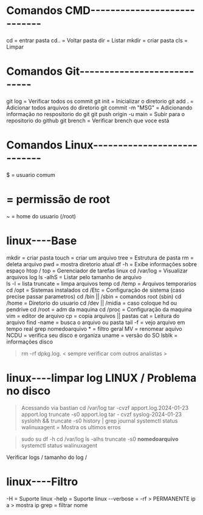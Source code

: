 
# Comandos CMD----------------------------

cd = entrar pasta 
cd.. = Voltar pasta
dir = Listar
mkdir = criar pasta
cls  = Limpar

# Comandos Git----------------------------

git log = Verificar todos os commit
git init = Inicializar o diretorio
git add . = Adicionar todos arquivos do diretorio
git commit -m "MSG" = Adicionando informação no respositorio do git
git push origin -u main = Subir para o repositorio do github
git brench = Verificar brench que voce está 


# Comandos Linux----------------------------

$ = usuario comum
# = permissão de root
~ = home do usuario (/root)

# linux----Base

mkdir = criar pasta
touch = criar um arquivo
tree = Estrutura de pasta
rm = deleta arquivo
pwd = mostra diretorio atual
df -h = Exibe informações sobre espaço 
htop / top = Gerenciador de tarefas linux 
cd /var/log = Visualizar arquivos log 
ls -alhS  = Listar pelo tamanho de arquivo  
ls -l = lista
truncate = limpa arquivos temp
cd /temp = Arquivos temporarios
cd /opt = Sistemas instalados
cd /Etc = Configuração de sistema (caso precise passar parametros)
cd /bin || /sbin = comandos root (sbin)
cd /home = Diretorio do usuario
cd /dev || /midia = caso coloque hd ou pendrive
cd /root = adm da maquina
cd /proc = Configuração da maquina
vim = editor de arquivo
cp = copia arquivos || pastas
cat = Leitura do arquivo
find -name = busca o arquivo ou pasta
tail -f = vejo arquivo em tempo real
grep nomedoarquivo * = filtro geral
MV = renomear aquivo
NCDU = verifica seu disco e organiza
uname = versão do SO
lsblk = informações disco

> rm -rf dpkg.log. < sempre verificar com outros analistas >

# linux----limpar log LINUX / Problema no disco

> Acessando via bastian
> cd /var/log
> tar -cvzf apport.log.2024-01-23 apport.log
> truncate -s0 apport.log
> tar - cvzf syslog-2024-01-23 syslohh && truncate -s0 
> history | grep journal
> systemctl status walinuxagent = Mostra os ultimos erros

>sudo su 
>df -h 
>cd /var/log 
>ls -alhs
>truncate -s0 __nomedoarquivo__
>systemctl status walinuxagent

Verificar logs / tamanho do log / 



# linux----Filtro

-H = Suporte linux
-help = Suporte linux
--verbose = 
-rf > PERMANENTE 
ip a > mostra ip
grep = filtrar nome








